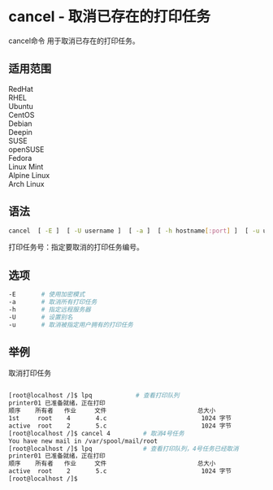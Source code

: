 # cancel - 取消已存在的打印任务

cancel命令 用于取消已存在的打印任务。

## 适用范围

<!-- <div class="svg linux">Linux</div> -->
<div class="svg redhat">RedHat</div>
<div class="svg rhel">RHEL</div>
<div class="svg ubuntu">Ubuntu</div>
<div class="svg centos">CentOS</div>
<div class="svg debian">Debian</div>
<div class="svg deepin">Deepin</div>
<div class="svg suse">SUSE</div>
<div class="svg opensuse">openSUSE</div>
<div class="svg fedora">Fedora</div>
<div class="svg linuxmint">Linux Mint</div>
<!-- <div class="svg mxlinux">MX Linux</div> -->
<div class="svg alpinelinux">Alpine Linux</div>
<div class="svg archlinux">Arch Linux</div>

## 语法

``` bash
cancel  [ -E ]  [ -U username ]  [ -a ]  [ -h hostname[:port] ]  [ -u username ]  [id ]  [ destination ]  [ destination-id ]
```
打印任务号：指定要取消的打印任务编号。
## 选项

``` bash
-E       # 使用加密模式
-a       # 取消所有打印任务
-h       # 指定远程服务器
-U       # 设置别名
-u       # 取消被指定用户拥有的打印任务
```
## 举例
取消打印任务
``` bash

[root@localhost /]$ lpq            # 查看打印队列
printer01 已准备就绪，正在打印
顺序    所有者   作业     文件                         总大小
1st     root    4       4.c                          1024 字节
active  root    2       5.c                          1024 字节
[root@localhost /]$ cancel 4         # 取消4号任务
You have new mail in /var/spool/mail/root
[root@localhost /]$ lpq              # 查看打印队列，4号任务已经取消
printer01 已准备就绪，正在打印
顺序    所有者   作业     文件                         总大小
active  root    2       5.c                          1024 字节
[root@localhost /]$  
```

